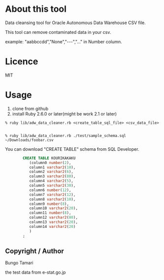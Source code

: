 # About this tool

Data cleansing tool for Oracle Autonomous Data Warehouse CSV file.

This tool can remove contaminated data in your csv.

example:  "aabbccdd","None","---","..." in Number column.

# Licence

MIT

# Usage

1. clone from github
2. install Ruby 2.6.0 or later(might be work 2.1 or later)

```bazaar
% ruby lib/adw_data_cleaner.rb <create_table_sql_file> <csv_data_file>
```

```example

% ruby lib/adw_data_cleaner.rb ./test/sample_schema.sql ~/Downloads/foobar.csv

```



You can download "CREATE TABLE" schema from SQL Developer.

```sample_schema.sql
        CREATE TABLE KOURIKAKAKU
           (column0 number(2),
           column1 varchar2(10),
           column2 varchar2(6),
           column3 varchar2(80),
           column4 varchar2(5),
           column5 varchar2(30),
           column6 number(12),
           column7 varchar2(12),
           column8 varchar2(10),
           column9 number(8),
           column10 varchar2(20),
           column11 number(8),
           column12 varchar2(80),
           column13 varchar2(20),
           column14 varchar2(20)
           )
        ;

```


## Copyright / Author

Bungo Tamari

the test data from e-stat.go.jp



